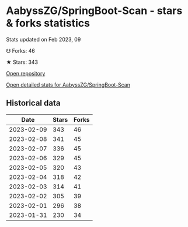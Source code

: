 # AabyssZG/SpringBoot-Scan - stars & forks statistics

Stats updated on Feb 2023, 09

☋ Forks: 46

★ Stars: 343

[Open repository](https://github.com/AabyssZG/SpringBoot-Scan)

[Open detailed stats for AabyssZG/SpringBoot-Scan](https://reviewgithub.com/rep/AabyssZG/SpringBoot-Scan)

## Historical data
| Date | Stars | Forks |
|------|-------|-------|
| 2023-02-09 | 343 | 46 | 
| 2023-02-08 | 341 | 45 | 
| 2023-02-07 | 336 | 45 | 
| 2023-02-06 | 329 | 45 | 
| 2023-02-05 | 320 | 43 | 
| 2023-02-04 | 318 | 42 | 
| 2023-02-03 | 314 | 41 | 
| 2023-02-02 | 305 | 39 | 
| 2023-02-01 | 296 | 38 | 
| 2023-01-31 | 230 | 34 | 

